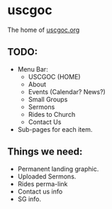 # uscgoc
The home of [uscgoc.org](https://uscgoc.org)


TODO:
----
 - Menu Bar:  
   - USCGOC (HOME)
   - About
   - Events (Calendar? News?)
   - Small Groups
   - Sermons
   - Rides to Church
   - Contact Us
 - Sub-pages for each item.

Things we need:
----
 - Permanent landing graphic.
 - Uploaded Sermons.
 - Rides perma-link
 - Contact us info
 - SG info.

